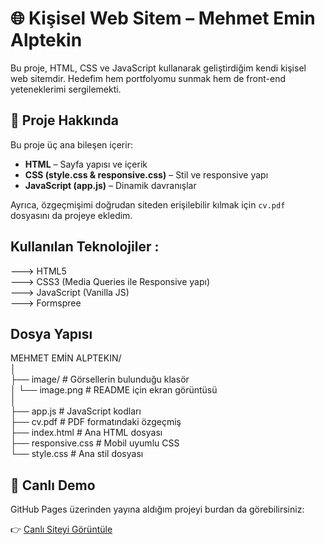 # 🌐 Kişisel Web Sitem – Mehmet Emin Alptekin
  
Bu proje, HTML, CSS ve JavaScript kullanarak geliştirdiğim kendi kişisel web sitemdir. Hedefim hem portfolyomu sunmak hem de front-end yeteneklerimi sergilemekti.  
  
  
## 🚀 Proje Hakkında  
  
Bu proje üç ana bileşen içerir:  
  
- **HTML** – Sayfa yapısı ve içerik  
- **CSS (style.css & responsive.css)** – Stil ve responsive yapı  
- **JavaScript (app.js)** – Dinamik davranışlar  
  
Ayrıca, özgeçmişimi doğrudan siteden erişilebilir kılmak için `cv.pdf` dosyasını da projeye ekledim.  

    
## Kullanılan Teknolojiler :   
  
---> HTML5  
---> CSS3 (Media Queries ile Responsive yapı)  
---> JavaScript (Vanilla JS)  
---> Formspree    
  
  
## Dosya Yapısı  
  
MEHMET EMİN ALPTEKIN/  
│  
├── image/             # Görsellerin bulunduğu klasör  
│   └── image.png # README için ekran görüntüsü   
│  
├── app.js             # JavaScript kodları  
├── cv.pdf             # PDF formatındaki özgeçmiş  
├── index.html         # Ana HTML dosyası  
├── responsive.css     # Mobil uyumlu CSS  
└── style.css          # Ana stil dosyası  
   
  
  
## 📌 Canlı Demo

GitHub Pages üzerinden yayına aldığım projeyi burdan da görebilirsiniz:  
  
👉 [Canlı Siteyi Görüntüle](https://alptekin0.github.io/MyWebSite/Mehmet%20Emin%20Alptekin/)  
  
